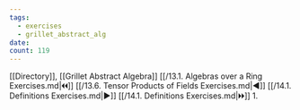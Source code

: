 ```yaml
---
tags:
  - exercises
  - grillet_abstract_alg
date:
count: 119
---
```

[[Directory]], [[Grillet Abstract Algebra]]
[[/13.1. Algebras over a Ring Exercises.md|🞀🞀]] [[/13.6. Tensor Products of Fields Exercises.md|◀]] [[/14.1. Definitions Exercises.md|▶]] [[/14.1. Definitions Exercises.md|🞂🞂]]
1. 
